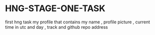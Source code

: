 # HNG-STAGE-ONE-TASK
first hng task
my profile that contains my name , profile picture , current time in utc and day , track and github repo address 

